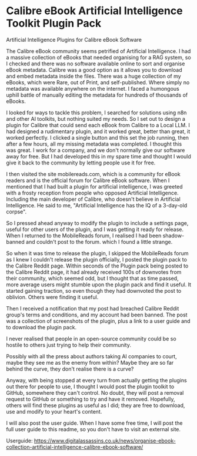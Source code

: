 # Calibre eBook Artificial Intelligence Toolkit Plugin Pack

Artificial Intelligence Plugins for Calibre eBook Software

The Calibre eBook community seems petrified of Artificial Intelligence.
I had a massive collection of eBooks that needed organising for a RAG system, so I checked and there was no software available online to sort and organise eBook metadata. 
Calibre was a good option as it allows you to download and embed metadata inside the files. There was a huge collection of my eBooks, which were Rare, out of Print, and self-published.
Where simply no metadata was available anywhere on the internet. I faced a humongous uphill battle of manually editing the metadata for hundreds of thousands of eBooks.

I looked for ways to tackle this problem, I searched for solutions using n8n and other AI toolkits, but nothing suited my needs.
So I set out to design a plugin for Calibre that could send each eBook from Calibre to a Local LLM. I had designed a rudimentary plugin, and it worked great, better than great, it worked perfectly.
I clicked a single button and this set the job running, then after a few hours, all my missing metadata was completed.
I thought this was great. I work for a company, and we don't normally give our software away for free.
But I had developed this in my spare time and thought I would give it back to the community by letting people use it for free.

I then visited the site mobilereads.com, which is a community for eBook readers and is the official forum for Calibre eBook software.
When I mentioned that I had built a plugin for artificial intelligence, I was greeted with a frosty reception from people who opposed Artificial Intelligence.
Including the main developer of Calibre, who doesn't believe in Artificial Intelligence.
He said to me, "Artificial Intelligence has the IQ of a 3-day-old corpse".

So I pressed ahead anyway to modify the plugin to include a settings page, useful for other users of the plugin, and I was getting it ready for release.
When I returned to the MobileReads forum, I realised I had been shadow-banned and couldn't post to the forum. which I found a little strange.

So when it was time to release the plugin, I skipped the MobileReads forum as I knew I couldn't release the plugin officially, I posted the plugin pack to the Calibre Reddit page.
Within seconds of the Plugin pack being posted to the Calibre Reddit page, it had already received 100s of downvotes from their community, which seemed odd, but I thought that as time passed, more average users might stumble upon the plugin pack and find it useful. It started gaining traction, so even though they had downvoted the post to oblivion. Others were finding it useful.

Then I received a notification that my post had breached Calibre Reddit group's terms and conditions, and my account had been banned. The post was a collection of screenshots of the plugin, plus a link to a user guide and to download the plugin pack.

I never realised that people in an open-source community could be so hostile to others just trying to help their community.

Possibly with all the press about authors taking AI companies to court, maybe they see me as the enemy from within?
Maybe they are so far behind the curve, they don't realise there is a curve?

Anyway, with being stopped at every turn from actually getting the plugins out there for people to use, I thought I would post the plugin toolkit to GitHub, somewhere they can't control.
No doubt, they will post a removal request to GitHub or something to try and have it removed.
Hopefully, others will find these plugins as useful as I did; they are free to download, use and modify to your heart's content.

I will also post the user guide. When I have some free time, I will post the full user guide to this readme, so you don't have to visit an external site.

Userguide:
https://www.digitalassassins.co.uk/news/organise-ebook-collection-artificial-intelligence-calibre-ebook-software/
